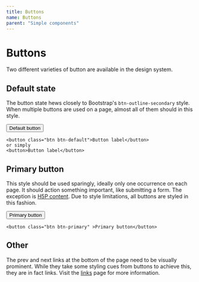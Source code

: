 ```yaml
---
title: Buttons
name: Buttons
parent: "Simple components"
---
```

<h1 class="margin-top-zero">Buttons</h1>
<p class="lead">Two different varieties of button are available in the design system. 
</p>
<h2>Default state</h2>
<p>The button state hews closely to Bootstrap's <code>btn-outline-secondary</code> style. When multiple buttons are used on a page, almost all of them should in this style.</p>
<button class="btn btn-default">Default button</button>
<div class="highlight">
<pre class="chroma">
<code class="language-html">&lt;button class=&quot;btn btn-default&quot;&gt;Button label&lt;/button&gt;
or simply
&lt;button&gt;Button label&lt;/button&gt;</code>
</pre></div>
<h2>Primary button</h2>
<p>This style should be used sparingly, ideally only one occurrence on each page. It should action something important, like submitting a form. The exception is <a href="">H5P content</a>. Due to style limitations, all buttons are styled in this fashion.</p>
<button class="btn btn-primary">Primary button</button>
<div class="highlight">
<pre class="chroma">
<code class="language-html">&lt;button class=&quot;btn btn-primary&quot; &gt;Primary button&lt;/button&gt;</code>
</pre></div>
<h2>Other</h2>
<p>The prev and next links at the bottom of the page need to be visually prominent. While they take some styling cues from buttons to achieve this, they are in fact links. Visit the <a href="../../visual/links/">links</a> page for more information.</p>
